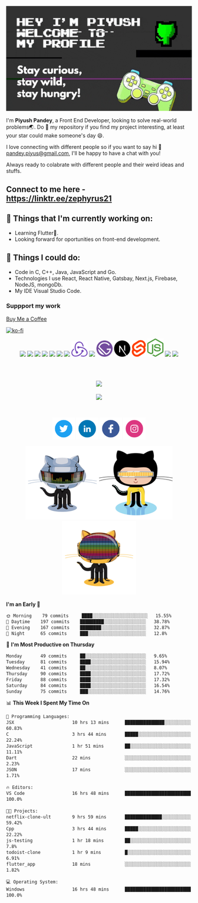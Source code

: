 <img src="piyush-final.gif" width="1000px">

I'm **Piyush Pandey**, a Front End Developer, looking to solve real-world problems🌏. Do 🌟 my repository if you find my project interesting, at least your star could make someone's day 😄.

I love connecting with different people so if you want to say hi 💬 pandey.piyus@gmail.com, I'll be happy to have a chat with you!

Always ready to colabrate with different people and their weird ideas and stuffs.

## Connect to me here - https://linktr.ee/zephyrus21

## 💼 Things that I'm currently working on:

-   Learning Flutter📲.
-   Looking forward for oportunities on front-end development.

## 🔭 Things I could do:

-   Code in C, C++, Java, JavaScript and Go.
-   Technologies I use React, React Native, Gatsbay, Next.js, Firebase, NodeJS, mongoDb.
-   My IDE Visual Studio Code.

### Suppport my work 
[Buy Me a Coffee](https://www.buymeacoffee.com/zephyrus21)

[![ko-fi](https://ko-fi.com/img/githubbutton_sm.svg)](https://ko-fi.com/Y8Y63ONS5)


<p align="center">
  <img src="https://img.icons8.com/color/48/000000/c-programming.png"/>
  <img src="https://img.icons8.com/color/48/000000/c-plus-plus-logo.png"/>
  <img src="https://img.icons8.com/color/48/000000/java-coffee-cup-logo.png"/>
  <img src="https://img.icons8.com/color/48/000000/golang.png"/>
  <img src="https://img.icons8.com/color/48/000000/javascript.png"/>
  <img src="https://img.icons8.com/color/48/000000/typescript.png"/>
  <img src="https://img.icons8.com/color/48/000000/react-native.png"/>
  <img src="redux-seeklogo.com.svg" width="44px"/>
  <img src="https://img.icons8.com/color/48/000000/graphql.png"/>
  <img src="gatsby-seeklogo.com.svg" width="44px"/>
  <img src="next-js-seeklogo.com.svg" width="44px"/>
  <img src="svelte-logo.png" width="38px"/>
  <img src="nodejs-seeklogo.com.svg" width="44px"/>
  <img src="https://img.icons8.com/color/48/000000/mongodb.png"/>
  <img src="https://img.icons8.com/color/48/000000/firebase.png"/>
</p>
<br/>
<br/>
<p align="center">
  <!-- <img src="https://github-readme-stats.vercel.app/api?username=zephyrus21&show_icons=true&theme=radical&title_color=8E2DE2&text_color=fff&icon_color=8E2DE2" alt="piyush-stats" /> -->

<img src="https://github-readme-streak-stats.herokuapp.com/?user=zephyrus21&theme=midnight-purple"/>
<br />
<br/>
<img src="https://github-readme-stats.vercel.app/api/top-langs/?username=zephyrus21&show_icons=true&theme=midnight-purple&title_color=8E2DE2&text_color=fff&icon_color=8E2DE2&layout=compact"/>
<br/>
<!-- <img src="https://activity-graph.herokuapp.com/graph?username=zephyrus21"/> -->
</p>


<p align="center">

<br/>
<p align="center">
<a href="https://twitter.com/zephyrusp21"><img src="https://github.com/aritraroy/social-icons/blob/master/twitter-icon.png?raw=true" width="60"></a>
<a href="https://www.linkedin.com/in/zephyrus21/"><img src="https://github.com/aritraroy/social-icons/blob/master/linkedin-icon.png?raw=true" width="60"></a>
<a href="https://www.facebook.com/zephyrus21/"><img src="https://github.com/aritraroy/social-icons/blob/master/facebook-icon.png?raw=true" width="60"></a>
<a href="https://www.instagram.com/zephyrus.io/"><img src="https://github.com/aritraroy/social-icons/blob/master/instagram-icon.png?raw=true" width="60"></a>
</p>

<p align="center"><img src="gh-1.gif" width="200px"><img src="gh-4.png" width="200px"><img src="gh-2.gif" width="200px">
</p>

<!--START_SECTION:waka-->
**I'm an Early 🐤** 

```text
🌞 Morning    79 commits     ████░░░░░░░░░░░░░░░░░░░░░   15.55% 
🌆 Daytime    197 commits    █████████░░░░░░░░░░░░░░░░   38.78% 
🌃 Evening    167 commits    ████████░░░░░░░░░░░░░░░░░   32.87% 
🌙 Night      65 commits     ███░░░░░░░░░░░░░░░░░░░░░░   12.8%

```
📅 **I'm Most Productive on Thursday** 

```text
Monday       49 commits     ██░░░░░░░░░░░░░░░░░░░░░░░   9.65% 
Tuesday      81 commits     ████░░░░░░░░░░░░░░░░░░░░░   15.94% 
Wednesday    41 commits     ██░░░░░░░░░░░░░░░░░░░░░░░   8.07% 
Thursday     90 commits     ████░░░░░░░░░░░░░░░░░░░░░   17.72% 
Friday       88 commits     ████░░░░░░░░░░░░░░░░░░░░░   17.32% 
Saturday     84 commits     ████░░░░░░░░░░░░░░░░░░░░░   16.54% 
Sunday       75 commits     ███░░░░░░░░░░░░░░░░░░░░░░   14.76%

```


📊 **This Week I Spent My Time On** 

```text
💬 Programming Languages: 
JSX                      10 hrs 13 mins      ███████████████░░░░░░░░░░   60.83% 
C                        3 hrs 44 mins       █████░░░░░░░░░░░░░░░░░░░░   22.24% 
JavaScript               1 hr 51 mins        ██░░░░░░░░░░░░░░░░░░░░░░░   11.11% 
Dart                     22 mins             ░░░░░░░░░░░░░░░░░░░░░░░░░   2.23% 
JSON                     17 mins             ░░░░░░░░░░░░░░░░░░░░░░░░░   1.71%

🔥 Editors: 
VS Code                  16 hrs 48 mins      █████████████████████████   100.0%

🐱‍💻 Projects: 
netflix-clone-ult        9 hrs 59 mins       ██████████████░░░░░░░░░░░   59.42% 
Cpp                      3 hrs 44 mins       █████░░░░░░░░░░░░░░░░░░░░   22.22% 
js-testing               1 hr 18 mins        ██░░░░░░░░░░░░░░░░░░░░░░░   7.8% 
todoist-clone            1 hr 9 mins         █░░░░░░░░░░░░░░░░░░░░░░░░   6.91% 
flutter_app              18 mins             ░░░░░░░░░░░░░░░░░░░░░░░░░   1.82%

💻 Operating System: 
Windows                  16 hrs 48 mins      █████████████████████████   100.0%

```


<!--END_SECTION:waka-->
